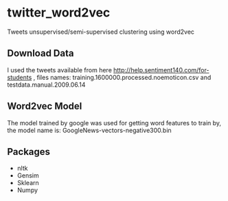 # twitter_word2vec
Tweets unsupervised/semi-supervised clustering using word2vec 

Download Data
--------
I used the tweets available from here http://help.sentiment140.com/for-students ,
files names: training.1600000.processed.noemoticon.csv and testdata.manual.2009.06.14


Word2vec Model
--------
The model trained by google was used for getting word features to train by, the model name is: GoogleNews-vectors-negative300.bin 

Packages
--------
* nltk
* Gensim
* Sklearn
* Numpy
